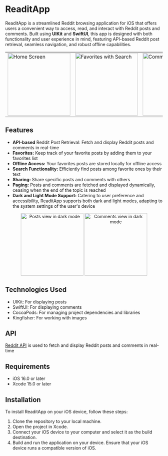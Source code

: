 # ReaditApp

ReaditApp is a streamlined Reddit browsing application for iOS that offers users a convenient way to access, read, and interact with Reddit posts and comments. 
Built using <b>UIKit</b> and <b>SwiftUI</b>, this app is designed with both functionality and user experience in mind, featuring API-based Reddit post retrieval, seamless navigation, 
and robust offline capabilities.

<table>
  <tr>
    <td><img src="https://res.cloudinary.com/df9uihxz1/image/upload/v1719949539/basic-portrait_w3gk19.png" alt="Home Screen" width="200"></td>
    <td><img src="https://res.cloudinary.com/df9uihxz1/image/upload/v1719949539/search-portrait_suvfqy.png" alt="Favorites with Search" width="200"/></td>
    <td><img src="https://res.cloudinary.com/df9uihxz1/image/upload/v1719949539/comments-basic-portrait_kdvfge.png" alt="Comments" width="200"/></td>
    <td><img src="https://res.cloudinary.com/df9uihxz1/image/upload/v1719949540/share-post-portrait_ghkrge.png" alt="Share Post" width="200"/></td>
  </tr>
</table>

## Features

- <b>API-based</b> Reddit Post Retrieval: Fetch and display Reddit posts and comments in real-time
- <b>Favorites:</b> Keep track of your favorite posts by adding them to your favorites list
- <b>Offline Access:</b> Your favorites posts are stored locally for offline access
- <b>Search Functionality:</b> Efficiently find posts among favorite ones by their text
- <b>Sharing:</b> Share specific posts and comments with others
- <b>Paging:</b> Posts and comments are fetched and displayed dynamically, ceasing when the end of the topic is reached
- <b>Dark and Light Mode Support:</b> Catering to user preference and accessibility, ReaditApp supports both dark and light modes, adapting to the system settings of the user's device
<p align="center">
  <img src="https://res.cloudinary.com/df9uihxz1/image/upload/v1719949496/posts-dark-portrait_mc5epx.png" alt="Posts view in dark mode" width="200">
  <img src="https://res.cloudinary.com/df9uihxz1/image/upload/v1719949495/comments-dark-portrait_akhaqj.png" alt="Comments view in dark mode" width="200"/>
</p>

## Technologies Used

- UIKit: For displaying posts
- SwiftUI: For displaying comments
- CocoaPods: For managing project dependencies and libraries
- Kingfisher: For working with images
  
## API
[Reddit API](https://www.reddit.com/dev/api/) is used to fetch and display Reddit posts and comments in real-time

## Requirements

- iOS 16.0 or later
- Xcode 15.0 or later

## Installation

To install ReaditApp on your iOS device, follow these steps:

1. Clone the repository to your local machine.
2. Open the project in Xcode.
3. Connect your iOS device to your computer and select it as the build destination.
4. Build and run the application on your device.
Ensure that your iOS device runs a compatible version of iOS.
